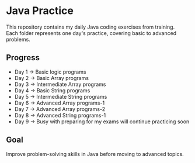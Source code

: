 # Java Practice

This repository contains my daily Java coding exercises from training.  
Each folder represents one day's practice, covering basic to advanced problems.

## Progress
- Day 1 → Basic logic programs
- Day 2 → Basic Array programs
- Day 3 → Intermediate Array programs
- Day 4 → Basic String programs
- Day 5 → Intermediate String programs
- Day 6 → Advanced Array programs-1
- Day 7 → Advanced Array programs-2
- Day 8 → Advanced String programs-1
- Day 9 → Busy with preparing for my exams will continue practicing soon

## Goal
Improve problem-solving skills in Java before moving to advanced topics.

